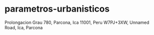 # parametros-urbanisticos

Prolongacion Grau 780, Parcona, Ica 11001, Peru
W7PJ+3XW, Unnamed Road, Ica, Parcona
